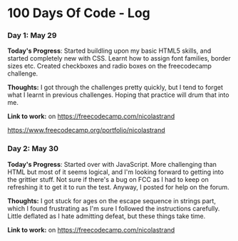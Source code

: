 # 100 Days Of Code - Log

### Day 1: May 29

**Today's Progress**: Started buildling upon my basic HTML5 skills, and started completely new with CSS. Learnt how to assign font families, border sizes etc. Created checkboxes and radio boxes on the freecodecamp challenge.

**Thoughts:** I got through the challenges pretty quickly, but I tend to forget what I learnt in previous challenges. Hoping that practice will drum that into me.

**Link to work:** on https://freecodecamp.com/nicolastrand

https://www.freecodecamp.org/portfolio/nicolastrand

### Day 2: May 30

**Today's Progress**: Started over with JavaScript. More challenging than HTML but most of it seems logical, and I'm looking forward to getting into the grittier stuff. Not sure if there's a bug on FCC as I had to keep on refreshing it to get it to run the test. Anyway, I posted for help on the forum.


**Thoughts:** I got stuck for ages on the escape sequence in strings part, which I found frustrating as I'm sure I followed the instructions carefully. Little deflated as I hate admitting defeat, but these things take time.

**Link to work:** on https://freecodecamp.com/nicolastrand
